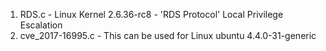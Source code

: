 1. RDS.c - Linux Kernel 2.6.36-rc8 - 'RDS Protocol' Local Privilege Escalation
2. cve_2017-16995.c - This can be used for Linux ubuntu 4.4.0-31-generic

